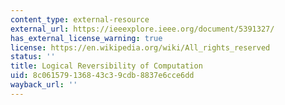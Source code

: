 ```yaml
---
content_type: external-resource
external_url: https://ieeexplore.ieee.org/document/5391327/
has_external_license_warning: true
license: https://en.wikipedia.org/wiki/All_rights_reserved
status: ''
title: Logical Reversibility of Computation
uid: 8c061579-1368-43c3-9cdb-8837e6cce6dd
wayback_url: ''
---
```

